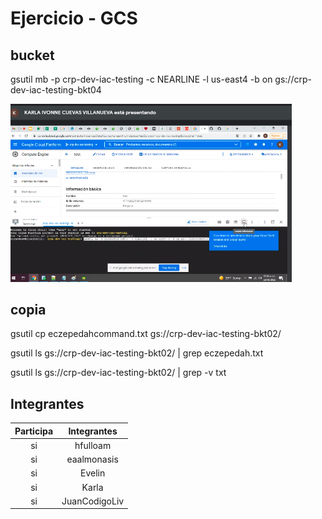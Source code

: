 # Ejercicio - GCS

## bucket
gsutil mb -p crp-dev-iac-testing -c NEARLINE -l us-east4 -b on gs://crp-dev-iac-testing-bkt04

<img src="image2.png" width="450">

## copia
gsutil cp eczepedahcommand.txt gs://crp-dev-iac-testing-bkt02/

gsutil ls gs://crp-dev-iac-testing-bkt02/ | grep eczepedah.txt

gsutil ls gs://crp-dev-iac-testing-bkt02/ | grep -v txt

## Integrantes

| Participa | Integrantes |
| :-------: | :-------------: |
| si        |hfulloam         |
| si        |eaalmonasis      | 
| si        |Evelin           | 
| si        |Karla            | 
| si        |JuanCodigoLiv    |
